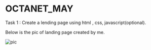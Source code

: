 # OCTANET_MAY

Task 1 : Create a lending page using html , css, javascript(optional).

Below is the pic of landing page created by me.

![pic](https://github.com/ratankumarthakur/OCTANET_MAY/assets/144756277/441d8583-76f0-4402-a47a-fc8eef1c1077)
